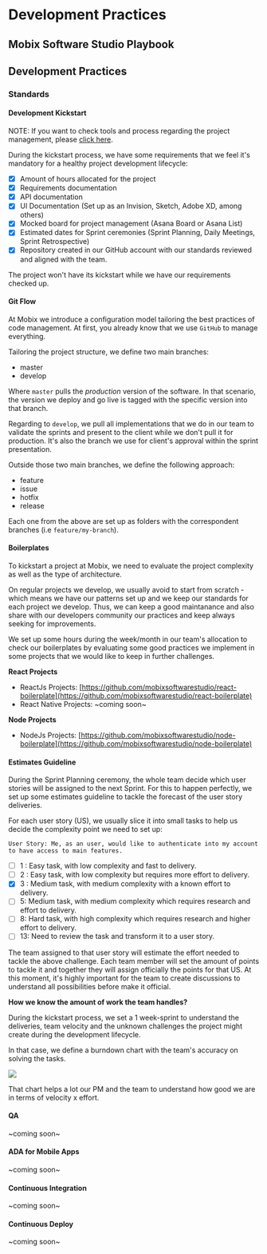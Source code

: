 # Development Practices

## Mobix Software Studio Playbook

## Development Practices

### Standards

#### Development Kickstart

NOTE: If you want to check tools and process regarding the project management, please [click here](6-project-management.md).

During the kickstart process, we have some requirements that we feel it's mandatory for a healthy project development lifecycle:

* [x] Amount of hours allocated for the project
* [x] Requirements documentation
* [x] API documentation
* [x] UI Documentation \(Set up as an Invision, Sketch, Adobe XD, among others\)
* [x] Mocked board for project management \(Asana Board or Asana List\)
* [x] Estimated dates for Sprint ceremonies \(Sprint Planning, Daily Meetings, Sprint Retrospective\)
* [x] Repository created in our GitHub account with our standards reviewed and aligned with the team.

The project won't have its kickstart while we have our requirements checked up.

#### Git Flow

At Mobix we introduce a configuration model tailoring the best practices of code management. At first, you already know that we use `GitHub` to manage everything.

Tailoring the project structure, we define two main branches:

* master
* develop

Where `master` pulls the _production_ version of the software. In that scenario, the version we deploy and go live is tagged with the specific version into that branch.

Regarding to `develop`, we pull all implementations that we do in our team to validate the sprints and present to the client while we don't pull it for production. It's also the branch we use for client's approval within the sprint presentation.

Outside those two main branches, we define the following approach:

* feature
* issue
* hotfix
* release

Each one from the above are set up as folders with the correspondent branches \(i.e `feature/my-branch`\).

#### Boilerplates

To kickstart a project at Mobix, we need to evaluate the project complexity as well as the type of architecture.

On regular projects we develop, we usually avoid to start from scratch - which means we have our patterns set up and we keep our standards for each project we develop. Thus, we can keep a good maintanance and also share with our developers community our practices and keep always seeking for improvements.

We set up some hours during the week/month in our team's allocation to check our boilerplates by evaluating some good practices we implement in some projects that we would like to keep in further challenges.

**React Projects**

* ReactJs Projects: [https://github.com/mobixsoftwarestudio/react-boilerplate](https://github.com/mobixsoftwarestudio/react-boilerplate)
* React Native Projects: ~coming soon~

**Node Projects**

* NodeJs Projects: [https://github.com/mobixsoftwarestudio/node-boilerplate](https://github.com/mobixsoftwarestudio/node-boilerplate)

#### Estimates Guideline

During the Sprint Planning ceremony, the whole team decide which user stories will be assigned to the next Sprint. For this to happen perfectly, we set up some estimates guideline to tackle the forecast of the user story deliveries.

For each user story \(US\), we usually slice it into small tasks to help us decide the complexity point we need to set up:

`User Story: Me, as an user, would like to authenticate into my account to have access to main features.`

* [ ] 1 : Easy task, with low complexity and fast to delivery.
* [ ] 2 : Easy task, with low complexity but requires more effort to delivery.
* [x] 3 : Medium task, with medium complexity with a known effort to delivery.
* [ ] 5: Medium task, with medium complexity which requires research and effort to delivery.
* [ ] 8: Hard task, with high complexity which requires research and higher effort to delivery.
* [ ] 13: Need to review the task and transform it to a user story.

The team assigned to that user story will estimate the effort needed to tackle the above challenge. Each team member will set the amount of points to tackle it and together they will assign officially the points for that US. At this moment, it's highly important for the team to create discussions to understand all possibilities before make it official.

**How we know the amount of work the team handles?**

During the kickstart process, we set a 1 week-sprint to understand the deliveries, team velocity and the unknown challenges the project might create during the development lifecycle.

In that case, we define a burndown chart with the team's accuracy on solving the tasks.

![](https://www.visual-paradigm.com/servlet/editor-content/scrum/scrum-burndown-chart/sites/7/2018/11/burndown-chart-and-emotion.png)

That chart helps a lot our PM and the team to understand how good we are in terms of velocity x effort.

#### QA

~coming soon~

#### ADA for Mobile Apps

~coming soon~

#### Continuous Integration

~coming soon~

#### Continuous Deploy

~coming soon~


